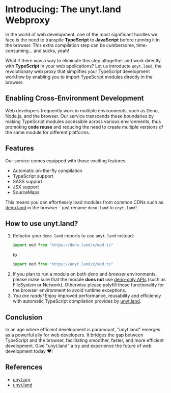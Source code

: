 <!--
	{
		description: "We are introducing the brand new unyt.land service - your gateway to seamless TypeScript module loading directly in the browser.",
		preview: "res/unyt-land.png",
		date: ~2023-10-20~,
		tag: "Developer",
		author: "Jonas Strehle",
		authorRef: https://github.com/jonasstrehle
	};
-->


# Introducing: The unyt.land Webproxy
In the world of web development, one of the most significant hurdles we face is the need to transpile **TypeScript** to **JavaScript** before running it in the browser. This extra compilation step can be cumbersome, time-consuming... and sucks, yeah!

What if there was a way to eliminate this step altogether and work directly with **TypeScript** in your web applications? Let us introducte `unyt.land`, the revolutionary web proxy that simplifies your TypeScript development workflow by enabling you to import TypeScript modules directly in the browser.

## Enabling Cross-Environment Development
Web developers frequently work in multiple environments, such as Deno, Node.js, and the browser. Our service transcends these boundaries by making TypeScript modules accessible across various environments, thus promoting **code reuse** and reducing the need to create multiple versions of the same module for different platforms.

## Features
Our service comes equipped with those exciting features:
* Automatic on-the-fly compilation
* TypeScript support
* SASS support
* JSX support
* SourceMaps

This means you can effortlessly load modules from common CDNs such as [deno.land](https://deno.land) in the browser - just rename `deno.land` to `unyt.land`!

## How to use unyt.land?
1. Refactor your `deno.land` imports to use `unyt.land` instead:
	```ts
	import mod from "https://deno.land/x/mod.ts"
	```
	to
	```ts
	import mod from "https://unyt.land/x/mod.ts"
	```
2. If you plan to run a module on both *deno* and *browser* environments, please make sure that the module **does not** use [deno-only APIs](https://deno.land/api@v1.37.2) (such as FileSystem or Network). Otherwise please polyfill those functionality for the browser environment to avoid runtime exceptions.
3. *You are ready!* Enjoy improved performance, reusability and efficiency with automatic TypeScript compilation provides by [unyt.land](https://unyt.land).

## Conclusion
In an age where efficient development is paramount, "unyt.land" emerges as a powerful ally for web developers. It bridges the gap between TypeScript and the browser, facilitating smoother, faster, and more efficient development. Give "unyt.land" a try and experience the future of web development today ❤️!

## References
* [unyt.org](https://unyt.org)
* [unyt.land](https://unyt.land)
